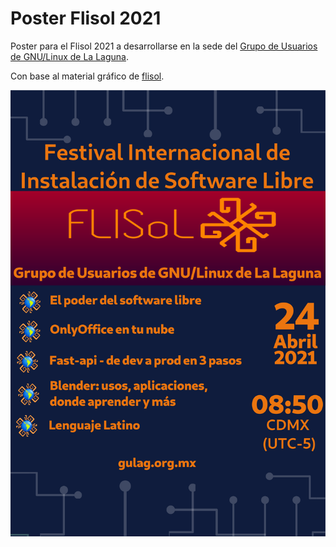 # Poster Flisol 2021
Poster para el Flisol 2021 a desarrollarse en la sede del [Grupo de Usuarios de GNU/Linux de La Laguna](gulag.org.mx).

Con base al material gráfico de [flisol](https://flisol.info/FLISOL2021/MaterialGrafico).

![](flisol2021.png)

